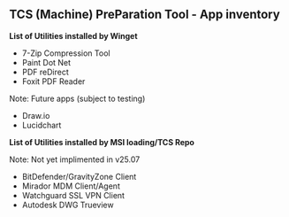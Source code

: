 ## TCS (Machine) PreParation Tool - App inventory ##

**List of Utilities installed by Winget**

+ 7-Zip Compression Tool
+ Paint Dot Net
+ PDF reDirect
+ Foxit PDF Reader

Note: Future apps (subject to testing)
+ Draw.io
+ Lucidchart

**List of Utilities installed by MSI loading/TCS Repo**

Note: Not yet implimented in v25.07
+ BitDefender/GravityZone Client
+ Mirador MDM Client/Agent
+ Watchguard SSL VPN Client
+ Autodesk DWG Trueview
